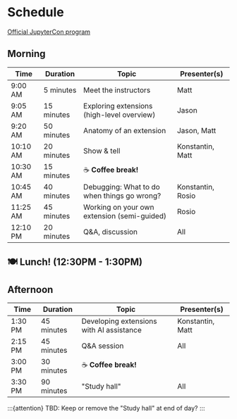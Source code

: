 # Schedule

[Official JupyterCon program](https://events.linuxfoundation.org/jupytercon/program/schedule/)

## Morning

| Time      | Duration    | Topic                                       | Presenter(s)      |
|-----------|-------------|---------------------------------------------|-------------------|
| 9:00 AM   | 5 minutes   | Meet the instructors                        | Matt              |
| 9:05 AM   | 15 minutes  | Exploring extensions (high-level overview)  | Jason             |
| 9:20 AM   | 50 minutes  | Anatomy of an extension                     | Jason, Matt       |
| 10:10 AM  | 20 minutes  | Show & tell                                 | Konstantin, Matt  |
| 10:30 AM  | 15 minutes  | ☕️ **Coffee break!**                        |                   |
| 10:45 AM  | 40 minutes  | Debugging: What to do when things go wrong? | Konstantin, Rosio |
| 11:25 AM  | 45 minutes  | Working on your own extension (semi-guided) | Rosio             |
| 12:10 PM  | 20 minutes  | Q&A, discussion                             | All               |


## 🍽️ Lunch! (12:30PM - 1:30PM)


## Afternoon

| Time      | Duration    | Topic                                       | Presenter(s)      |
|-----------|-------------|---------------------------------------------|-------------------|
| 1:30 PM   | 45 minutes  | Developing extensions with AI assistance    | Konstantin, Matt  |
| 2:15 PM   | 45 minutes  | Q&A session                                 | All               |
| 3:00 PM   | 30 minutes  | ☕️ **Coffee break!**                        |                   |
| 3:30 PM   | 90 minutes  | "Study hall"                                | All               |

:::{attention}
TBD: Keep or remove the "Study hall" at end of day?
:::
